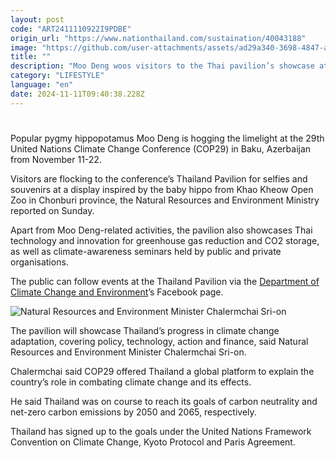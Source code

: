 ```yaml
---
layout: post
code: "ART2411110922I9PDBE"
origin_url: "https://www.nationthailand.com/sustaination/40043188"
image: "https://github.com/user-attachments/assets/ad29a340-3698-4847-a4c9-2623debc6a83"
title: ""
description: "Moo Deng woos visitors to the Thai pavilion’s showcase at the 29th United Nations Climate Change Conference (COP29) in Baku, Azerbaijan"
category: "LIFESTYLE"
language: "en"
date: 2024-11-11T09:40:38.228Z
---
```


# 









Popular pygmy hippopotamus Moo Deng is hogging the limelight at the 29th United Nations Climate Change Conference (COP29) in Baku, Azerbaijan from November 11-22.

Visitors are flocking to the conference’s Thailand Pavilion for selfies and souvenirs at a display inspired by the baby hippo from Khao Kheow Open Zoo in Chonburi province, the Natural Resources and Environment Ministry reported on Sunday.

Apart from Moo Deng-related activities, the pavilion also showcases Thai technology and innovation for greenhouse gas reduction and CO2 storage, as well as climate-awareness seminars held by public and private organisations.

The public can follow events at the Thailand Pavilion via the [Department of Climate Change and Environment](https://www.facebook.com/dcceth/)’s Facebook page.

  ![Natural Resources and Environment Minister Chalermchai Sri-on](https://github.com/user-attachments/assets/c674de8e-2a20-4535-998c-dc53a9a4abf6)

The pavilion will showcase Thailand’s progress in climate change adaptation, covering policy, technology, action and finance, said Natural Resources and Environment Minister Chalermchai Sri-on.

Chalermchai said COP29 offered Thailand a global platform to explain the country’s role in combating climate change and its effects.

He said Thailand was on course to reach its goals of carbon neutrality and net-zero carbon emissions by 2050 and 2065, respectively.

Thailand has signed up to the goals under the United Nations Framework Convention on Climate Change, Kyoto Protocol and Paris Agreement.


